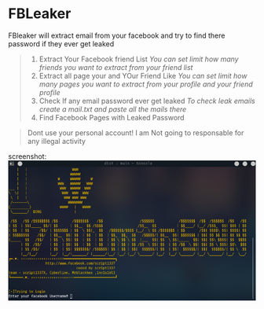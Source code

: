 # FBLeaker
FBleaker will extract email from your facebook and try to find there password if they ever get leaked

>1. Extract Your Facebook friend List
>*You can set limit how many friends you want to extract from your friend list*
>2. Extract all page your and YOur Friend Like
>*You can set limit how many pages you want to extract from your profile and your friend profile*
>3. Check If any email password ever get leaked
>*To check leak emails create a mail.txt and paste all the mails there*
>4. Find Facebook Pages with Leaked Password

>Dont use your personal account!
>I am Not going to responsable for any illegal activity

screenshot: 
![alt text](https://github.com/ScRiPt1337/FBLeaker/blob/master/root1x.png "screenshot")


